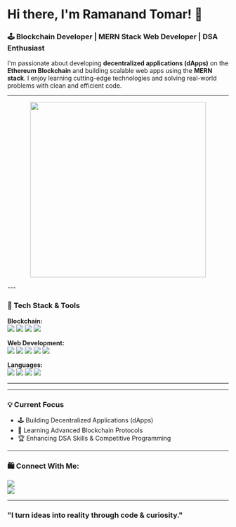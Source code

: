 # Hi there, I'm Ramanand Tomar! 👋

### 🕹 Blockchain Developer | MERN Stack Web Developer | DSA Enthusiast

I'm passionate about developing **decentralized applications (dApps)** on the **Ethereum Blockchain** and building scalable web apps using the **MERN stack**. I enjoy learning cutting-edge technologies and solving real-world problems with clean and efficient code.

---
<p align="center">
  <img src="https://raw.githubusercontent.com/abhisheknaiidu/abhisheknaiidu/master/code.gif" width="400" />
</p>
---


### 🔧 Tech Stack & Tools

**Blockchain:**  
<img src="https://img.shields.io/badge/Ethereum-3C3C3D?style=for-the-badge&logo=ethereum&logoColor=white" /> <img src="https://img.shields.io/badge/Solidity-363636?style=for-the-badge&logo=solidity&logoColor=white" /> <img src="https://img.shields.io/badge/Hardhat-FFDB1C?style=for-the-badge&logo=hardhat&logoColor=black" /> <img src="https://img.shields.io/badge/IPFS-65C2CB?style=for-the-badge&logo=ipfs&logoColor=white" />

**Web Development:**  
<img src="https://img.shields.io/badge/React-61DAFB?style=for-the-badge&logo=react&logoColor=black" /> <img src="https://img.shields.io/badge/Node.js-339933?style=for-the-badge&logo=node.js&logoColor=white" /> <img src="https://img.shields.io/badge/Express.js-000000?style=for-the-badge&logo=express&logoColor=white" /> <img src="https://img.shields.io/badge/MongoDB-47A248?style=for-the-badge&logo=mongodb&logoColor=white" /> <img src="https://img.shields.io/badge/MySQL-00758F?style=for-the-badge&logo=mysql&logoColor=white" />

**Languages:**  
<img src="https://img.shields.io/badge/C%2B%2B-00599C?style=for-the-badge&logo=c%2B%2B&logoColor=white" /> <img src="https://img.shields.io/badge/Python-3776AB?style=for-the-badge&logo=python&logoColor=white" /> <img src="https://img.shields.io/badge/JavaScript-F7DF1E?style=for-the-badge&logo=javascript&logoColor=black" /> <img src="https://img.shields.io/badge/SQL-003B57?style=for-the-badge&logo=sqlite&logoColor=white" />

---

---

### 💡 Current Focus

- 🕹 Building Decentralized Applications (dApps)
- 🌟 Learning Advanced Blockchain Protocols
- 🏆 Enhancing DSA Skills & Competitive Programming

---

### 🛍️ Connect With Me:

[<img src="https://img.shields.io/badge/LinkedIn-blue?style=for-the-badge&logo=linkedin&logoColor=white" />](https://www.linkedin.com/in/ramanand-tomar-478528342/)  
[<img src="https://img.shields.io/badge/Email-D14836?style=for-the-badge&logo=gmail&logoColor=white" />](mailto:ramanandtomar1234@gmail.com)

---




### "I turn ideas into reality through code & curiosity."
